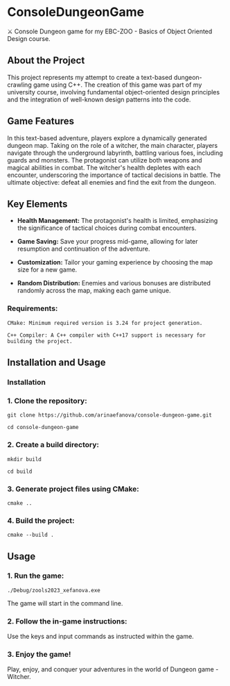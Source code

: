 # ConsoleDungeonGame
⚔️ Console Dungeon game for my EBC-ZOO - Basics of Object Oriented Design course.

## About the Project
This project represents my attempt to create a text-based dungeon-crawling game using C++. The creation of this game was part of my university course, 
involving fundamental object-oriented design principles and the integration of well-known design patterns into the code.

## Game Features
In this text-based adventure, players explore a dynamically generated dungeon map. Taking on the role of a witcher, the main character, players navigate through the underground labyrinth, 
battling various foes, including guards and monsters. The protagonist can utilize both weapons and magical abilities in combat. The witcher's health depletes with each encounter, 
underscoring the importance of tactical decisions in battle. The ultimate objective: defeat all enemies and find the exit from the dungeon.

## Key Elements

- **Health Management:** The protagonist's health is limited, emphasizing the significance of tactical choices during combat encounters.

- **Game Saving:** Save your progress mid-game, allowing for later resumption and continuation of the adventure.

- **Customization:** Tailor your gaming experience by choosing the map size for a new game.

- **Random Distribution:** Enemies and various bonuses are distributed randomly across the map, making each game unique.

### Requirements:
```
CMake: Minimum required version is 3.24 for project generation.
```
```
C++ Compiler: A C++ compiler with C++17 support is necessary for building the project.
```
## Installation and Usage

### Installation
### 1. Clone the repository:
```
git clone https://github.com/arinaefanova/console-dungeon-game.git
```
```
cd console-dungeon-game
````
### 2. Create a build directory:
````
mkdir build
````
````
cd build
````
### 3. Generate project files using CMake:
```
cmake ..
```
### 4. Build the project:
```
cmake --build .
```
   

## Usage
### 1. Run the game:
```
./Debug/zools2023_xefanova.exe
```
The game will start in the command line.

### 2. Follow the in-game instructions:
Use the keys and input commands as instructed within the game.

### 3. Enjoy the game!
Play, enjoy, and conquer your adventures in the world of Dungeon game - Witcher.

